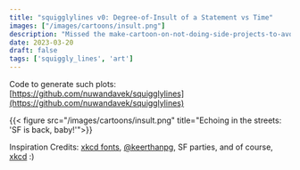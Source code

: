 ```yaml
---
title: "squigglylines v0: Degree-of-Insult of a Statement vs Time"
images: ["/images/cartoons/insult.png"]
description: "Missed the make-cartoon-on-not-doing-side-projects-to-avoid-doing-side-projects step."
date: 2023-03-20
draft: false
tags: ['squiggly_lines', 'art']
---
```


Code to generate such plots: [https://github.com/nuwandavek/squigglylines](https://github.com/nuwandavek/squigglylines)

{{< figure src="/images/cartoons/insult.png" title="Echoing in the streets: 'SF is back, baby!'">}}

Inspiration Credits: [xkcd fonts](https://github.com/ipython/xkcd-font), [@keerthanpg](https://twitter.com/keerthanpg), SF parties, and of course, [xkcd](https://xkcd.com/) :)